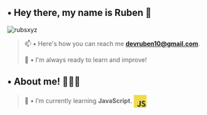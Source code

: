 <h2 align="left">• Hey there, my name is Ruben 🤍</h3>

<p align="left"> <img src="https://komarev.com/ghpvc/?username=rubsxyz&label=Profile%20views&color=ff4af8&style=flat" alt="rubsxyz" /> </p>
<p align="left">

> 📫 • Here's how you can reach me **devruben10@gmail.com**.
>
> 🧠 • I'm always ready to learn and improve!

<h2 align="left">• About me! 🧑🏻‍💻</h3>

> 🥇 • I’m currently learning **JavaScript**. <img src="https://raw.githubusercontent.com/devicons/devicon/master/icons/javascript/javascript-original.svg" alt="javascript" align="center" width="30px" style="max-width: 100%;"/> </a>
